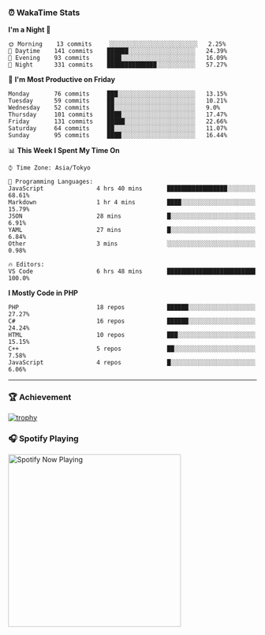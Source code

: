 ### ⏰ WakaTime Stats


<!--START_SECTION:waka-->
**I'm a Night 🦉** 

```text
🌞 Morning    13 commits     ░░░░░░░░░░░░░░░░░░░░░░░░░   2.25% 
🌆 Daytime    141 commits    ██████░░░░░░░░░░░░░░░░░░░   24.39% 
🌃 Evening    93 commits     ████░░░░░░░░░░░░░░░░░░░░░   16.09% 
🌙 Night      331 commits    ██████████████░░░░░░░░░░░   57.27%

```
📅 **I'm Most Productive on Friday** 

```text
Monday       76 commits     ███░░░░░░░░░░░░░░░░░░░░░░   13.15% 
Tuesday      59 commits     ██░░░░░░░░░░░░░░░░░░░░░░░   10.21% 
Wednesday    52 commits     ██░░░░░░░░░░░░░░░░░░░░░░░   9.0% 
Thursday     101 commits    ████░░░░░░░░░░░░░░░░░░░░░   17.47% 
Friday       131 commits    █████░░░░░░░░░░░░░░░░░░░░   22.66% 
Saturday     64 commits     ██░░░░░░░░░░░░░░░░░░░░░░░   11.07% 
Sunday       95 commits     ████░░░░░░░░░░░░░░░░░░░░░   16.44%

```


📊 **This Week I Spent My Time On** 

```text
⌚︎ Time Zone: Asia/Tokyo

💬 Programming Languages: 
JavaScript               4 hrs 40 mins       █████████████████░░░░░░░░   68.61% 
Markdown                 1 hr 4 mins         ████░░░░░░░░░░░░░░░░░░░░░   15.79% 
JSON                     28 mins             █░░░░░░░░░░░░░░░░░░░░░░░░   6.91% 
YAML                     27 mins             █░░░░░░░░░░░░░░░░░░░░░░░░   6.84% 
Other                    3 mins              ░░░░░░░░░░░░░░░░░░░░░░░░░   0.98%

🔥 Editors: 
VS Code                  6 hrs 48 mins       █████████████████████████   100.0%

```

**I Mostly Code in PHP** 

```text
PHP                      18 repos            ██████░░░░░░░░░░░░░░░░░░░   27.27% 
C#                       16 repos            ██████░░░░░░░░░░░░░░░░░░░   24.24% 
HTML                     10 repos            ███░░░░░░░░░░░░░░░░░░░░░░   15.15% 
C++                      5 repos             ██░░░░░░░░░░░░░░░░░░░░░░░   7.58% 
JavaScript               4 repos             █░░░░░░░░░░░░░░░░░░░░░░░░   6.06%

```



<!--END_SECTION:waka-->

---

### 🏆 Achievement

[![trophy](https://github-profile-trophy.vercel.app/?username=Slime-hatena&theme=flat&no-bg=true&no-frame=true&column=8)](https://github.com/ryo-ma/github-profile-trophy)

### 🎧 Spotify Playing

[<img src="https://spotify-now-playing-slime-hatena.vercel.app/api/spotify-playing" alt="Spotify Now Playing" width="350" />](https://open.spotify.com/user/slime_hatena)

<!--
**Slime-hatena/Slime-hatena** is a ✨ _special_ ✨ repository because its `README.md` (this file) appears on your GitHub profile.

Here are some ideas to get you started:

- 🔭 I’m currently working on ...
- 🌱 I’m currently learning ...
- 👯 I’m looking to collaborate on ...
- 🤔 I’m looking for help with ...
- 💬 Ask me about ...
- 📫 How to reach me: ...
- 😄 Pronouns: ...
- ⚡ Fun fact: ...
-->
